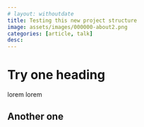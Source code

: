 ```yaml
---
# layout: withoutdate
title: Testing this new project structure
image: assets/images/000000-about2.png
categories: [article, talk]
desc:
---
```


# Try one heading

lorem
lorem

## Another one
